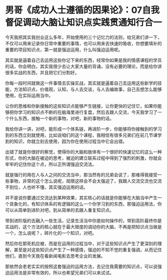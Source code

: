 # 男哥《成功人士遵循的因果论》：07自我督促调动大脑让知识点实践贯通知行合一

今天我把其实我创业这么多年，开始使用的三个记忆力的法则，给兄弟们讲一下，不仅可以用来记录你日常中重要的事情，也可以用来去快速的吸收，你想要填补的重要的项目知识点，第一就是强迫运用，什么叫强迫运用呢。

其实就是逼着自己去运用这些你记下来的东西，经常你如果是我的情感课程的学员的话，你会明白，其实我很少去让大家大量的背诵，没有必要的理论，而是给你讲很多实战的东西，并且把它们分割好。

你每一段时间就做这一件事情去实操实战，其实就是逼着自己去运用这些新学的技能，方法知识点，价值观，认知，与人去交谈，与人去编故事，自己去想怎么能够使用，在实际运用当中。

让你的思维和你新接触的这些知识点能够产生链接，让你更快的记住它，如果你能够把你学习的知识点不断的在脑海里进行复盘，然后去跟人交流，今天我学习了一个什么东西，接触一个新的事物，对吧，新的事物的话。

我给你讲一讲，对吧，能形成一个体系链，再进阶一步，你能够将你接触到的学习到的东西立刻就使用，比如说咱们的这个课程，我相信有很多兄弟们在前几节课学到的知识，你就立刻去使用，因为你在使用过程当中它会出错。

出错了就是你很好的察觉，使得你的大脑和肢体有一个很好的快速记忆的这么一种形式，你的大脑在被迫的思考，被迫的建立联系过程中得到了强烈的刺激，你就会牢牢的记住你这个点，所以正所谓强迫交流法。

就是强行的用在人与人之间的交流当中，那当然有的兄弟会说了，那难得我接受一些事物，非常的这个怎么说呢，局限这样会不会太强迫了，我跟人交流交流也交流不到位，人也听不懂，其实强迫运用的话。

并不是说你要通过交流达到某种效果，其实核心的话就是你能够在大脑当中产生一个具象化的，有知识体系的有逻辑的这么一个你学习到的东西，那强迫运用法，你可以从简单到进阶对吧，到从简单的去跟人重复知识点。

带到进阶版的去融入一些生活，记录生活当中你是如何操作的，带到高阶最终你是实战的，这个方法的核心就在于最大限度的调动你的大脑，不再是把知识点当做是一个，怎么说呢？，碎片化的一个知识，对吧。

然后你在那死机应被，而是在运用的过程当中，对于这些知识点产生了更深刻的理解，甚至是对这些知识点产生了一种感情，强迫的不知不觉的重复强调，从而记住他们，直到今天我在看新闻电影去思考企业的发展。

那依然会老老实实的按照这套强迫的运用方法，去记住我需要的知识点，可以说强迫运用法是非常有效的，所以也希望兄弟们可以来试试。